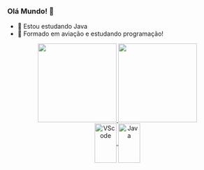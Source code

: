 ### Olá Mundo! 👋

- 🌱 Estou estudando Java
- 💬 Formado em aviação e estudando programação!

<div align="center">
    <a href="https://github.com/MaidaHugo">
     <img height="180em" src="https://github-readme-stats.vercel.app/api?username=MaidaHugo&show_icons=true&theme=radical&include_all_commits=true&count_private=true"/>
  <img height="180em" src="https://github-readme-stats.vercel.app/api/top-langs/?username=MaidaHugo&layout=compact&langs_count=7&theme=radical"/>      
</div>      


  <div style="display: inline_block" align="center">
  <img align="center" alt="VScode" height="90" width="50" src="https://cdn.jsdelivr.net/gh/devicons/devicon/icons/vscode/vscode-original.svg" />
  <img align="center" alt="Java" height="90" width="50"  src="https://cdn.jsdelivr.net/gh/devicons/devicon/icons/java/java-plain.svg" />
    
    
